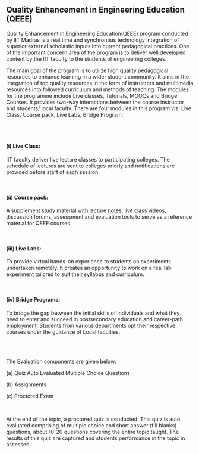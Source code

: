 <h2>Quality Enhancement in Engineering Education (QEEE) </h2>
<p>Quality Enhancement in Engineering Education(QEEE) program conducted by IIT Madras is a real time and synchronous technology integration of superior external scholastic inputs into current pedagogical practices. One of the important concern area of the program is to deliver well developed content by the IIT faculty to the students of engineering colleges.</p>
<p>The main goal of the program is to utilize high quality pedagogical resources to enhance learning in a wider student community. It aims in the integration of top quality resources in the form of instructors and multimedia resources into followed curriculum and methods of teaching. The modules for the programme include Live classes, Tutorials, MOOCs and Bridge Courses. It provides two-way interactions between the course instructor and students/ local faculty. There are four modules in this program viz. Live Class, Course pack, Live Labs, Bridge Program:</p>
<br/>
<br/>
<h4><strong> (i) Live Class:</strong></h4>
<p> IIT faculty deliver live lecture classes to participating colleges. The schedule of lectures are sent to colleges priorly and notifications are provided before start of each session.</p>
<br/><h4><strong> (ii) Course pack: </strong></h4>
<p> A supplement study material with lecture notes, live class videos, discussion forums, assessment and evaluation tools to serve as a reference material for QEEE courses. </p>
<br/><h4><strong> (iii) Live Labs:  </strong></h4>
<p>To provide virtual hands-on experience to students on experiments undertaken remotely. It creates an opportunity to work on a real lab experiment tailored to suit their syllabus and curriculum. </p>
<br/><h4><strong> (iv) Bridge Programs:  </strong></h4>
<p> To bridge the gap between the initial skills of individuals and what they need to enter and succeed in postsecondary education and career-path employment. Students from various departments opt their respective courses under the guidance of Local faculties. </p>
<br/>
<br/>
<p>The Evaluation components are given below:</p>
<p>(a) Quiz Auto Evaluated Multiple Choice Questions</p>
<p>(b) Assignments</p>
<p>(c) Proctored Exam</p>
<br/>
<p>At the end of the topic, a proctored quiz is conducted. This quiz is auto evaluated comprising of multiple choice and short answer (fill blanks) questions, about 10-20 questions covering the entire topic taught. The results of this quiz are captured and students performance in the topic in assessed. </p>
</div>

